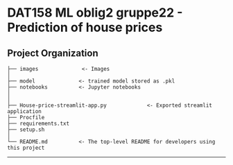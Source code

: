 # DAT158 ML oblig2 gruppe22 - Prediction of house prices

Project Organization
--------
    ├── images              <- Images
    │   
    ├── model              <- trained model stored as .pkl
    ├── notebooks          <- Jupyter notebooks 
    │   
    │   
    ├── House-price-streamlit-app.py             <- Exported streamlit application
    ├── Procfile
    ├── requirements.txt
    ├── setup.sh
    │
    └── README.md          <- The top-level README for developers using this project
--------
